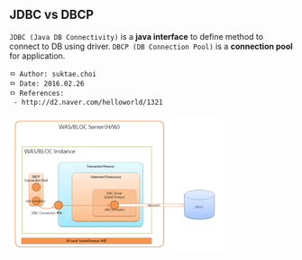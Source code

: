 ## JDBC vs DBCP
`JDBC (Java DB Connectivity)` is a **java interface** to define method to connect to DB using driver. `DBCP (DB Connection Pool)` is a **connection pool** for application.

```
ㅁ Author: suktae.choi
ㅁ Date: 2016.02.26
ㅁ References:
 - http://d2.naver.com/helloworld/1321
```

<img src="images/Screen%20Shot%202016-02-25%20at%2023.42.54.png" width="75%">


